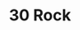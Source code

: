 ---
layout: series
title: 30 Rock
series_name: 30 Rock
publisher: NBC
news_url: http://tvseriesfinale.com/tv-show/30-rock-season-seven-22931/

form_url: https://docs.google.com/spreadsheet/formResponse?formkey=dG1ySlNyTkVqNmZNWDJla0tYM1JWNFE6MA&amp;embedded=true&amp;ifq
---